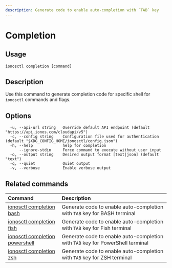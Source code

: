 ```yaml
---
description: Generate code to enable auto-completion with `TAB` key
---
```


# Completion

## Usage

```text
ionosctl completion [command]
```

## Description

Use this command to generate completion code for specific shell for `ionosctl` commands and flags.

## Options

```text
  -u, --api-url string   Override default API endpoint (default "https://api.ionos.com/cloudapi/v5")
  -c, --config string    Configuration file used for authentication (default "$XDG_CONFIG_HOME/ionosctl/config.json")
  -h, --help             help for completion
      --ignore-stdin     Force command to execute without user input
  -o, --output string    Desired output format [text|json] (default "text")
  -q, --quiet            Quiet output
  -v, --verbose          Enable verbose output
```

## Related commands

| Command | Description |
| :------ | :---------- |
| [ionosctl completion bash](bash.md) | Generate code to enable auto-completion with `TAB` key for BASH terminal |
| [ionosctl completion fish](fish.md) | Generate code to enable auto-completion with `TAB` key for Fish terminal |
| [ionosctl completion powershell](powershell.md) | Generate code to enable auto-completion with `TAB` key for PowerShell terminal |
| [ionosctl completion zsh](zsh.md) | Generate code to enable auto-completion with `TAB` key for ZSH terminal |

